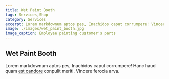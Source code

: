 ```yaml
---
title: Wet Paint Booth
tags: Services,Shop
category: Services
excerpt: Lorem markdownum aptos pes, Inachidos caput corrumpere! Vincere ferocia arva.
image: ./images/wet_paint_booth.jpg
image_caption: Employee painting customer's parts
---
```


## Wet Paint Booth

Lorem markdownum aptos pes, Inachidos caput corrumpere! Hanc haud quam [est
candore](http://quisquis-in.io/ramossuperum) conpulit meriti. Vincere ferocia
arva.
